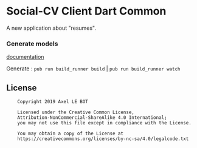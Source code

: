 # Social-CV Client Dart Common

A new application about "resumes".

### Generate models
[documentation](https://github.com/dart-lang/json_serializable)

Generate : `pub run build_runner build` | `pub run build_runner watch`

## License

```
    Copyright 2019 Axel LE BOT

    Licensed under the Creative Common License,
    Attribution-NonCommercial-ShareAlike 4.0 International;
    you may not use this file except in compliance with the License.
    
    You may obtain a copy of the License at
    https://creativecommons.org/licenses/by-nc-sa/4.0/legalcode.txt
```